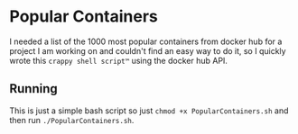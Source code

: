 # Popular Containers
I needed a list of the 1000 most popular containers from docker hub for a project I am working on and couldn't find an easy way to do it, so I quickly wrote this `crappy shell script™` using the docker hub API.

## Running
This is just a simple bash script so just `chmod +x PopularContainers.sh` and then run
`./PopularContainers.sh`.
